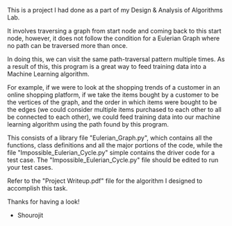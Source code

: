 This is a project I had done as a part of my Design & Analysis of Algorithms Lab.

It involves traversing a graph from start node and coming back to this start node, however, it does not follow
the condition for a Eulerian Graph where no path can be traversed more than once.

In doing this, we can visit the same path-traversal pattern multiple times. As a result of this, this program is a
great way to feed training data into a Machine Learning algorithm.

For example, if we were to look at the shopping trends of a customer in an online shopping platform, if we take the items
bought by a customer to be the vertices of the graph, and the order in which items were bought to be the edges (we could
consider multiple items purchased to each other to all be connected to each other), we could feed training data into our
machine learning algorithm using the path found by this program.

This consists of a library file "Eulerian_Graph.py", which contains all the functions, class definitions and all the major
portions of the code, while the file "Impossible_Eulerian_Cycle.py" simple contains the driver code for a test case. The
"Impossible_Eulerian_Cycle.py" file should be edited to run your test cases.

Refer to the "Project Writeup.pdf" file for the algorithm I designed to accomplish this task.

Thanks for having a look!

- Shourojit
